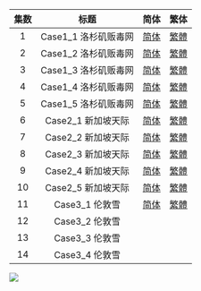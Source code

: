 | 集数 |         标题         |                             简体                             |                             繁体                             |
| :--: | :------------------: | :----------------------------------------------------------: | :----------------------------------------------------------: |
|  1   | Case1_1 洛杉矶贩毒网 | [简体](https://raw.githubusercontent.com/tastysugar/SweetSub/master/Great%20Pretender/%5BSweetSub%5D%20Great%20Pretender%20-%2001.chs.ass) | [繁體](https://raw.githubusercontent.com/tastysugar/SweetSub/master/Great%20Pretender/%5BSweetSub%5D%20Great%20Pretender%20-%2001.cht.ass) |
|  2   | Case1_2 洛杉矶贩毒网 | [简体](https://raw.githubusercontent.com/tastysugar/SweetSub/master/Great%20Pretender/%5BSweetSub%5D%20Great%20Pretender%20-%2002.chs.ass) | [繁體](https://raw.githubusercontent.com/tastysugar/SweetSub/master/Great%20Pretender/%5BSweetSub%5D%20Great%20Pretender%20-%2002.cht.ass) |
|  3   | Case1_3 洛杉矶贩毒网 | [简体](https://raw.githubusercontent.com/tastysugar/SweetSub/master/Great%20Pretender/%5BSweetSub%5D%20Great%20Pretender%20-%2003.chs.ass) | [繁體](https://raw.githubusercontent.com/tastysugar/SweetSub/master/Great%20Pretender/%5BSweetSub%5D%20Great%20Pretender%20-%2003.cht.ass) |
|  4   | Case1_4 洛杉矶贩毒网 | [简体](https://raw.githubusercontent.com/tastysugar/SweetSub/master/Great%20Pretender/%5BSweetSub%5D%20Great%20Pretender%20-%2004.chs.ass) | [繁體](https://raw.githubusercontent.com/tastysugar/SweetSub/master/Great%20Pretender/%5BSweetSub%5D%20Great%20Pretender%20-%2004.cht.ass) |
|  5   | Case1_5 洛杉矶贩毒网 | [简体](https://raw.githubusercontent.com/tastysugar/SweetSub/master/Great%20Pretender/%5BSweetSub%5D%20Great%20Pretender%20-%2005.chs.ass) | [繁體](https://raw.githubusercontent.com/tastysugar/SweetSub/master/Great%20Pretender/%5BSweetSub%5D%20Great%20Pretender%20-%2005.cht.ass) |
|  6   | Case2_1 新加坡天际 | [简体](https://raw.githubusercontent.com/tastysugar/SweetSub/master/Great%20Pretender/%5BSweetSub%5D%20Great%20Pretender%20-%2006.chs.ass) | [繁體](https://raw.githubusercontent.com/tastysugar/SweetSub/master/Great%20Pretender/%5BSweetSub%5D%20Great%20Pretender%20-%2006.cht.ass) |
|  7   | Case2_2 新加坡天际 | [简体](https://raw.githubusercontent.com/tastysugar/SweetSub/master/Great%20Pretender/%5BSweetSub%5D%20Great%20Pretender%20-%2007.chs.ass) | [繁體](https://raw.githubusercontent.com/tastysugar/SweetSub/master/Great%20Pretender/%5BSweetSub%5D%20Great%20Pretender%20-%2007.cht.ass) |
|  8   | Case2_3 新加坡天际 | [简体](https://raw.githubusercontent.com/tastysugar/SweetSub/master/Great%20Pretender/%5BSweetSub%5D%20Great%20Pretender%20-%2008.chs.ass) | [繁體](https://raw.githubusercontent.com/tastysugar/SweetSub/master/Great%20Pretender/%5BSweetSub%5D%20Great%20Pretender%20-%2008.cht.ass) |
|  9   | Case2_4 新加坡天际 | [简体](https://raw.githubusercontent.com/tastysugar/SweetSub/master/Great%20Pretender/%5BSweetSub%5D%20Great%20Pretender%20-%2009.chs.ass) | [繁體](https://raw.githubusercontent.com/tastysugar/SweetSub/master/Great%20Pretender/%5BSweetSub%5D%20Great%20Pretender%20-%2009.cht.ass) |
|  10  | Case2_5 新加坡天际 | [简体](https://raw.githubusercontent.com/tastysugar/SweetSub/master/Great%20Pretender/%5BSweetSub%5D%20Great%20Pretender%20-%2010.chs.ass) | [繁體](https://raw.githubusercontent.com/tastysugar/SweetSub/master/Great%20Pretender/%5BSweetSub%5D%20Great%20Pretender%20-%2010.cht.ass) |
|  11  | Case3_1 伦敦雪 | [简体](https://raw.githubusercontent.com/tastysugar/SweetSub/master/Great%20Pretender/%5BSweetSub%5D%20Great%20Pretender%20-%2011.chs.ass) | [繁體](https://raw.githubusercontent.com/tastysugar/SweetSub/master/Great%20Pretender/%5BSweetSub%5D%20Great%20Pretender%20-%2011.cht.ass) |
|  12  | Case3_2 伦敦雪 |  | |
|  13  | Case3_3 伦敦雪 |  | |
|  14  | Case3_4 伦敦雪 |  | |

![](https://i.loli.net/2020/06/02/8Pr3VFlhCZzULtk.png)